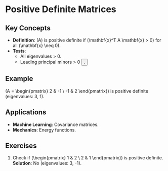 # Positive Definite Matrices  
## Key Concepts  
- **Definition**: \(A\) is positive definite if \(\mathbf{x}^T A \mathbf{x} > 0\) for all \(\mathbf{x} \neq 0\).  
- **Tests**:  
  - All eigenvalues > 0.  
  - Leading principal minors > 0 <button class="citation-flag" data-index="8">.  

## Example  
\(A = \begin{pmatrix} 2 & -1 \\ -1 & 2 \end{pmatrix}\) is positive definite (eigenvalues: 3, 1).  

## Applications  
- **Machine Learning**: Covariance matrices.  
- **Mechanics**: Energy functions.  

## Exercises  
1. Check if \(\begin{pmatrix} 1 & 2 \\ 2 & 1 \end{pmatrix}\) is positive definite.  
   **Solution**: No (eigenvalues: 3, -1).  